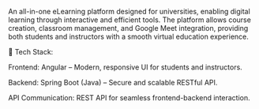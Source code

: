 An all-in-one eLearning platform designed for universities, enabling digital learning through interactive and efficient tools. The platform allows course creation, classroom management, and Google Meet integration, providing both students and instructors with a smooth virtual education experience.

🔧 Tech Stack:

Frontend: Angular – Modern, responsive UI for students and instructors.

Backend: Spring Boot (Java) – Secure and scalable RESTful API.

API Communication: REST API for seamless frontend-backend interaction.
